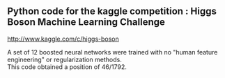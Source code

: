 Python code for the kaggle competition : Higgs Boson Machine Learning Challenge
--------------------------------------------------------------------------

http://www.kaggle.com/c/higgs-boson

A set of 12 boosted neural networks were trained with no "human feature engineering" or regularization methods.  
This code obtained a position of 46/1792.